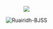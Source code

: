 <p align="center">
  <a href="https://github.com/RuairidhT"><img src="https://readme-typing-svg.demolab.com?font=Fira+Code&duration=3000&pause=1000&color=518DF7&center=true&vCenter=true&width=600&height=100&lines=Ruairidh+Taylor"></a>
</p>
<p align="center"><img src="https://github-readme-streak-stats.herokuapp.com/?user=Ruairidh-BJSS&theme=material" alt="Ruairidh-BJSS" /></p>
